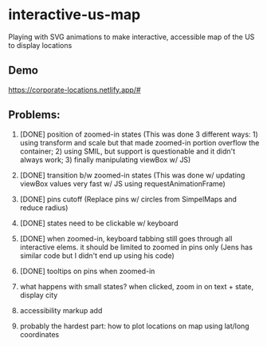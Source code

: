 # interactive-us-map

Playing with SVG animations to make interactive, accessible map of the US to display locations

## Demo

https://corporate-locations.netlify.app/#

## Problems:

1. [DONE] position of zoomed-in states
   (This was done 3 different ways: 1) using transform and scale but that made zoomed-in portion overflow the container; 2) using SMIL, but support is questionable and it didn't always work; 3) finally manipulating viewBox w/ JS)
2. [DONE] transition b/w zoomed-in states
   (This was done w/ updating viewBox values very fast w/ JS using requestAnimationFrame)
3. [DONE] pins cutoff
   (Replace pins w/ circles from SimpelMaps and reduce radius)
4. [DONE] states need to be clickable w/ keyboard
5. [DONE] when zoomed-in, keyboard tabbing still goes through all interactive elems. it should be limited to zoomed in pins only
   (Jens has similar code but I didn't end up using his code)
6. [DONE] tooltips on pins when zoomed-in

7. what happens with small states? when clicked, zoom in on text + state, display city
8. accessibility markup add
9. probably the hardest part: how to plot locations on map using lat/long coordinates
